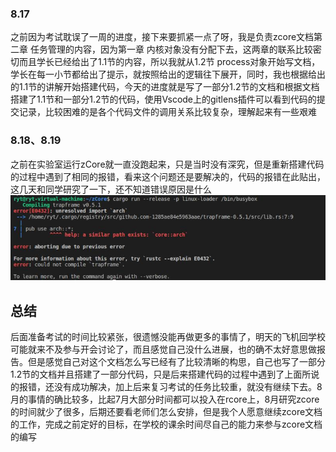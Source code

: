 ### 8.17

之前因为考试耽误了一周的进度，接下来要抓紧一点了呀，我是负责zcore文档第二章 任务管理的内容，因为第一章 内核对象没有分配下去，这两章的联系比较密切而且学长已经给出了1.1节的内容，所以我就从1.2节  process对象开始写文档，学长在每一小节都给出了提示，就按照给出的逻辑往下展开，同时，我也根据给出的1.1节的讲解开始搭建代码，今天的进度就是写了一部分1.2节的文档和根据文档搭建了1.1节和一部分1.2节的代码，使用Vscode上的gitlens插件可以看到代码的提交记录，比较困难的是各个代码文件的调用关系比较复杂，理解起来有一些艰难

### 8.18、8.19

之前在实验室运行zCore就一直没跑起来，只是当时没有深究，但是重新搭建代码的过程中遇到了相同的报错，看来这个问题还是要解决的，代码的报错在此贴出，这几天和同学研究了一下，还不知道错误原因是什么
![picture](https://github.com/nlxxh/DailySchedule/blob/master/picture/010397483eb5e85474447c61e826082.jpg)

## 总结
后面准备考试的时间比较紧张，很遗憾没能再做更多的事情了，明天的飞机回学校可能就来不及参与开会讨论了，而且感觉自己没什么进展，也的确不太好意思做报告。但是感觉自己对这个文档怎么写已经有了比较清晰的构思，自己也写了一部分1.2节的文档并且搭建了一部分代码，只是后来搭建代码的过程中遇到了上面所说的报错，还没有成功解决，加上后来复习考试的任务比较重，就没有继续下去。8月的事情的确比较多，比起7月大部分时间都可以投入在rcore上，8月研究zcore的时间就少了很多，后期还要看老师们怎么安排，但是我个人愿意继续zcore文档的工作，完成之前定好的目标，在学校的课余时间尽自己的能力来参与zcore文档的编写
